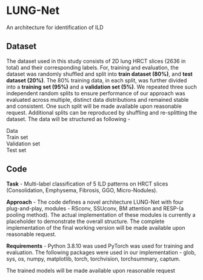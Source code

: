 # LUNG-Net
An architecture for identification of ILD
## Dataset
The dataset used in this study consists of 2D lung HRCT slices (2636 in total) and their corresponding labels. For, training and evaluation, the dataset was randomly shuffled and split into **train dataset (80%)**, and **test dataset (20%)**. The 80% training data, in each split, was further divided into
a **training set (95%)** and a **validation set (5%)**. We repeated three such independent random splits to ensure performance of our approach was evaluated across multiple, distinct data
distributions and remained stable and consistent. One such split will be made available upon reasonable request. Additional splits can be reproduced by shuffling and re-splitting the dataset.
The data will be structured as following -

Data\
    Train set\
    Validation set\
    Test set

## Code
**Task** - Multi-label classification of 5 ILD patterns on HRCT slices (Consolidation, Emphysema, Fibrosis, GGO, Micro-Nodules).

**Approach** - The code defines a novel architecture LUNG-Net with four plug-and-play, modules - RSconv, SSUconv, BM attention and RESP-(a pooling method). The actual implementation of these modules is currently a placeholder to demonstrate the overall structure. The complete implementation of the final working version will be made available upon reasonable request.

**Requirements** - Python 3.8.10 was used
PyTorch was used for training and evaluation.
The following packages were used in our implementation - glob, sys, os, numpy, matplotlib, torch, torchvision, torchsummary, captum.


The trained models will be made available upon reasonable request





